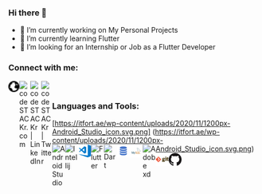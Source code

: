 ### Hi there 👋


- 🔭 I’m currently working on My Personal Projects
- 🌱 I’m currently learning Flutter
- 🤔 I’m looking for an Internship or Job as a Flutter Developer

### Connect with me:

[<img align="left" alt="codeSTACKr.com" width="22px" src="https://raw.githubusercontent.com/iconic/open-iconic/master/svg/globe.svg" />](https://ahmedshawkyahmed.github.io/Online_Resume/)
[<img align="left" alt="codeSTACKr.com" width="22px" src="https://image.flaticon.com/icons/svg/386/386605.svg" />](mailto:shawkyahmed392@gmail.com)
[<img align="left" alt="codeSTACKr | LinkedIn" width="22px" src="https://cdn.jsdelivr.net/npm/simple-icons@v3/icons/linkedin.svg" />](https://www.linkedin.com/in/ahmed-shawky-ahmed/)
[<img align="left" alt="codeSTACKr | Twitter" width="22px" src="https://cdn.jsdelivr.net/npm/simple-icons@v3/icons/twitter.svg" />](https://twitter.com/AhmedSh4869)

<br />

### Languages and Tools:
[https://itfort.ae/wp-content/uploads/2020/11/1200px-Android_Studio_icon.svg.png]
(https://itfort.ae/wp-content/uploads/2020/11/1200px-Android_Studio_icon.svg.png)
<img align="left" alt="Android Studio" width="26px" src="https://itfort.ae/wp-content/uploads/2020/11/1200px-Android_Studio_icon.svg.png" />
<img align="left" alt="Intellij" width="26px" src="https://1.bp.blogspot.com/--8qgtWK15rE/V2Ij9pPufbI/AAAAAAAAJsw/1iwzcuKIvIcALAvztITv1BBHHqyvv3D1QCK4B/s320/IJ.png" />
<img align="left" alt="Visual Studio Code" width="26px" src="https://raw.githubusercontent.com/github/explore/80688e429a7d4ef2fca1e82350fe8e3517d3494d/topics/visual-studio-code/visual-studio-code.png" />
<img align="left" alt="Flutter" width="26px" src="https://cdn-images-1.medium.com/max/1200/1*5-aoK8IBmXve5whBQM90GA.png" />
<img align="left" alt="Dart" width="26px" src="https://avatars3.githubusercontent.com/u/1609975?v=3&s=280" />
<img align="left" alt="SQL" width="26px" src="https://raw.githubusercontent.com/github/explore/80688e429a7d4ef2fca1e82350fe8e3517d3494d/topics/sql/sql.png" />
<img align="left" alt="MySQL" width="26px" src="https://raw.githubusercontent.com/github/explore/80688e429a7d4ef2fca1e82350fe8e3517d3494d/topics/mysql/mysql.png" />
<img align="left" alt="Adobe xd" width="26px" src="https://upload.wikimedia.org/wikipedia/commons/thumb/c/c2/Adobe_XD_CC_icon.svg/1200px-Adobe_XD_CC_icon.svg.png" />
<img align="left" alt="Git" width="26px" src="https://raw.githubusercontent.com/github/explore/80688e429a7d4ef2fca1e82350fe8e3517d3494d/topics/git/git.png" />
<img align="left" alt="GitHub" width="26px" src="https://raw.githubusercontent.com/github/explore/78df643247d429f6cc873026c0622819ad797942/topics/github/github.png" />


<br />
